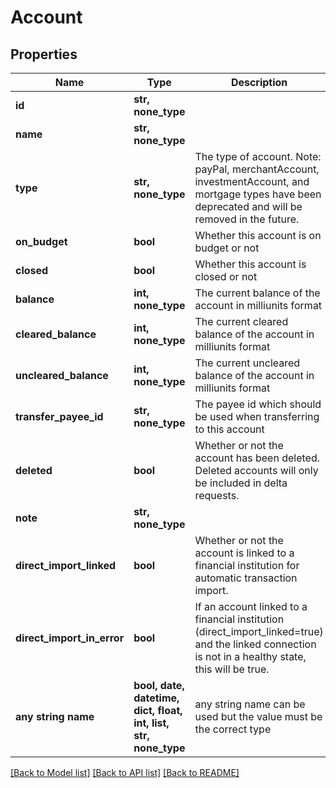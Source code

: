 # Account


## Properties
Name | Type | Description | Notes
------------ | ------------- | ------------- | -------------
**id** | **str, none_type** |  | 
**name** | **str, none_type** |  | 
**type** | **str, none_type** | The type of account. Note: payPal, merchantAccount, investmentAccount, and mortgage types have been deprecated and will be removed in the future. | 
**on_budget** | **bool** | Whether this account is on budget or not | 
**closed** | **bool** | Whether this account is closed or not | 
**balance** | **int, none_type** | The current balance of the account in milliunits format | 
**cleared_balance** | **int, none_type** | The current cleared balance of the account in milliunits format | 
**uncleared_balance** | **int, none_type** | The current uncleared balance of the account in milliunits format | 
**transfer_payee_id** | **str, none_type** | The payee id which should be used when transferring to this account | 
**deleted** | **bool** | Whether or not the account has been deleted.  Deleted accounts will only be included in delta requests. | 
**note** | **str, none_type** |  | [optional] 
**direct_import_linked** | **bool** | Whether or not the account is linked to a financial institution for automatic transaction import. | [optional] 
**direct_import_in_error** | **bool** | If an account linked to a financial institution (direct_import_linked&#x3D;true) and the linked connection is not in a healthy state, this will be true. | [optional] 
**any string name** | **bool, date, datetime, dict, float, int, list, str, none_type** | any string name can be used but the value must be the correct type | [optional]

[[Back to Model list]](../README.md#documentation-for-models) [[Back to API list]](../README.md#documentation-for-api-endpoints) [[Back to README]](../README.md)


